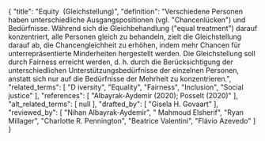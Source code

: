 {
    "title": "Equity  (Gleichstellung)",
    "definition": "Verschiedene Personen haben unterschiedliche Ausgangspositionen (vgl. \"Chancenlücken\") und Bedürfnisse. Während sich die Gleichbehandlung (\"equal treatment\") darauf konzentriert, alle Personen gleich zu behandeln, zielt die Gleichstellung darauf ab, die Chancengleichheit zu erhöhen, indem mehr Chancen für unterrepräsentierte Minderheiten hergestellt werden. Die Gleichstellung soll durch Fairness erreicht werden, d. h. durch die Berücksichtigung der unterschiedlichen Unterstützungsbedürfnisse der einzelnen Personen, anstatt sich nur auf die Bedürfnisse der Mehrheit zu konzentrieren.",
    "related_terms": [
        "D iversity",
        "Equality",
        "Fairness",
        "Inclusion",
        "Social justice"
    ],
    "references": [
        "Albayrak-Aydemir (2020); Posselt (2020)"
    ],
    "alt_related_terms": [
        null
    ],
    "drafted_by": [
        "Gisela H. Govaart"
    ],
    "reviewed_by": [
        "Nihan Albayrak-Aydemir",
        " Mahmoud Elsherif",
        "Ryan Millager",
        "Charlotte R. Pennington",
        "Beatrice Valentini",
        "Flávio Azevedo"
    ]
}